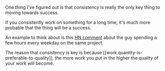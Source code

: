 
One thing I've figured out is that consistency is really the only key thing to moving towards success.

If you consistently work on something for a long time, it's much more probable that the thing will be a success.

An example to think about is this [HN comment](https://news.ycombinator.com/item?id=29998108) about the guy spending a few hours every weekday on the same project.


The reason that consistency is key is because [[work.quantity-is-preferable-to-quality]], the more work you put in the higher the quality of your work will become.
